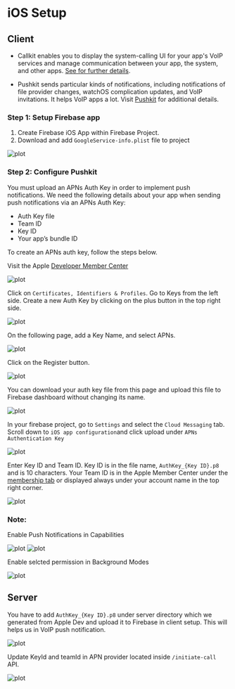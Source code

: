 
# iOS Setup

## Client 

- Callkit enables you to display the system-calling UI for your app's VoIP services and manage communication between your app, the system, and other apps. [See for further details](https://developer.apple.com/documentation/callkit).

- Pushkit sends particular kinds of notifications, including notifications of file provider changes, watchOS complication updates, and VoIP invitations. It helps VoIP apps a lot. Visit [Pushkit](https://developer.apple.com/documentation/pushkit) for additional details.


### Step 1: Setup Firebase app
 1. Create Firebase iOS App within Firebase Project.
 2. Download and add `GoogleService-info.plist` file to project

![plot](./public/image-2.png)
 
 
### Step 2:  Configure Pushkit

You must upload an APNs Auth Key in order to implement push notifications. We need the following details about your app when sending push notifications via an APNs Auth Key:
-  Auth Key file
-   Team ID
-   Key ID
-   Your app’s bundle ID

To create an APNs auth key, follow the steps below.

Visit the Apple  [Developer Member Center](https://developer.apple.com/account/)

![plot](./public/image-4.png)


Click on `Certificates, Identifiers & Profiles`. Go to Keys from the left side. Create a new Auth Key by clicking on the plus button in the top right side.

![plot](./public/image-5.png)

On the following page, add a Key Name, and select APNs.

![plot](./public/image-6.png)

Click on the Register button.

![plot](./public/image-7.png)

You can download your auth key file from this page and upload this file to Firebase dashboard without changing its name.

![plot](./public/image-8.png)

In your firebase project, go to `Settings` and select the `Cloud Messaging` tab. Scroll down to `iOS app configuration`and click upload under `APNs Authentication Key`

![plot](./public/FIR_1.png)


Enter Key ID and Team ID. Key ID is in the file name, `AuthKey_{Key ID}.p8` and is 10 characters. Your Team ID is in the Apple Member Center under the [membership tab](https://developer.apple.com/account/#/membership) or displayed always under your account name in the top right corner.

![plot](./public/FIR_2.png)

### Note:

Enable Push Notifications in Capabilities

![plot](./public/image-9.png)
![plot](./public/image-10.png)

Enable selcted permission in Background Modes

![plot](./public/permission.webp)


## Server

You have to add `AuthKey_{Key ID}.p8` under server directory which we generated from Apple Dev and upload it to Firebase in client setup.
This will helps us in VoIP push notification.

![plot](./public/image-11.png)

Update KeyId and teamId in APN provider located inside `/initiate-call` API.

![plot](./public/code.png)
